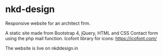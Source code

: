 # nkd-design
Responsive website for an architect firm.

A static site made from Bootstrap 4, jQuery, HTML and CSS
Contact form using the php mail function.
Icofont library for icons: https://icofont.com/

The website is live on nkddesign.in
